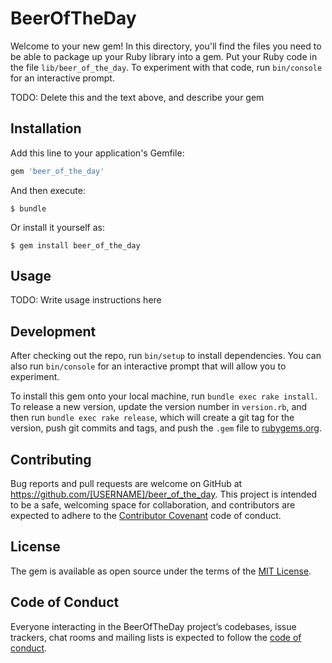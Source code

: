 # BeerOfTheDay

Welcome to your new gem! In this directory, you'll find the files you need to be able to package up your Ruby library into a gem. Put your Ruby code in the file `lib/beer_of_the_day`. To experiment with that code, run `bin/console` for an interactive prompt.

TODO: Delete this and the text above, and describe your gem

## Installation

Add this line to your application's Gemfile:

```ruby
gem 'beer_of_the_day'
```

And then execute:

    $ bundle

Or install it yourself as:

    $ gem install beer_of_the_day

## Usage

TODO: Write usage instructions here

## Development

After checking out the repo, run `bin/setup` to install dependencies. You can also run `bin/console` for an interactive prompt that will allow you to experiment.

To install this gem onto your local machine, run `bundle exec rake install`. To release a new version, update the version number in `version.rb`, and then run `bundle exec rake release`, which will create a git tag for the version, push git commits and tags, and push the `.gem` file to [rubygems.org](https://rubygems.org).

## Contributing

Bug reports and pull requests are welcome on GitHub at https://github.com/[USERNAME]/beer_of_the_day. This project is intended to be a safe, welcoming space for collaboration, and contributors are expected to adhere to the [Contributor Covenant](http://contributor-covenant.org) code of conduct.

## License

The gem is available as open source under the terms of the [MIT License](https://opensource.org/licenses/MIT).

## Code of Conduct

Everyone interacting in the BeerOfTheDay project’s codebases, issue trackers, chat rooms and mailing lists is expected to follow the [code of conduct](https://github.com/[USERNAME]/beer_of_the_day/blob/master/CODE_OF_CONDUCT.md).
